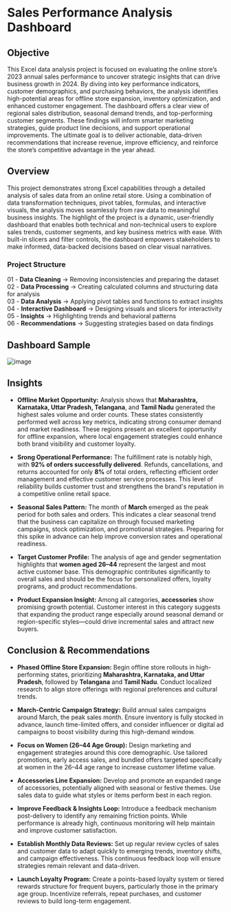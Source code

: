 # Sales Performance Analysis Dashboard

## Objective

This Excel data analysis project is focused on evaluating the online store’s 2023 annual sales performance to uncover strategic insights that can drive business growth in 2024. By diving into key performance indicators, customer demographics, and purchasing behaviors, the analysis identifies high-potential areas for offline store expansion, inventory optimization, and enhanced customer engagement. The dashboard offers a clear view of regional sales distribution, seasonal demand trends, and top-performing customer segments. These findings will inform smarter marketing strategies, guide product line decisions, and support operational improvements. The ultimate goal is to deliver actionable, data-driven recommendations that increase revenue, improve efficiency, and reinforce the store’s competitive advantage in the year ahead.

## Overview

This project demonstrates strong Excel capabilities through a detailed analysis of sales data from an online retail store. Using a combination of data transformation techniques, pivot tables, formulas, and interactive visuals, the analysis moves seamlessly from raw data to meaningful business insights. The highlight of the project is a dynamic, user-friendly dashboard that enables both technical and non-technical users to explore sales trends, customer segments, and key business metrics with ease. With built-in slicers and filter controls, the dashboard empowers stakeholders to make informed, data-backed decisions based on clear visual narratives.

### Project Structure
01 - **Data Cleaning**         → Removing inconsistencies and preparing the dataset  
02 - **Data Processing**       → Creating calculated columns and structuring data for analysis  
03 - **Data Analysis**         → Applying pivot tables and functions to extract insights  
04 - **Interactive Dashboard** → Designing visuals and slicers for interactivity  
05 - **Insights**              → Highlighting trends and behavioral patterns  
06 - **Recommendations**       → Suggesting strategies based on data findings


## Dashboard Sample
![image](https://github.com/user-attachments/assets/beb35898-308e-46aa-bb58-96d871be123b)



## Insights

- **Offline Market Opportunity:** Analysis shows that **Maharashtra, Karnataka, Uttar Pradesh, Telangana**, and **Tamil Nadu** generated the highest sales volume and order counts. These states consistently performed well across key metrics, indicating strong consumer demand and market readiness. These regions present an excellent opportunity for offline expansion, where local engagement strategies could enhance both brand visibility and customer loyalty.

- **Srong Operational Performance:** The fulfillment rate is notably high, with **92% of orders successfully delivered**. Refunds, cancellations, and returns accounted for only **8%** of total orders, reflecting efficient order management and effective customer service processes. This level of reliability builds customer trust and strengthens the brand's reputation in a competitive online retail space.

 - **Seasonal Sales Pattern:** The month of **March** emerged as the peak period for both sales and orders. This indicates a clear seasonal trend that the business can capitalize on through focused marketing campaigns, stock optimization, and promotional strategies. Preparing for this spike in advance can help improve conversion rates and operational readiness.

- **Target Customer Profile:** The analysis of age and gender segmentation highlights that **women aged 26–44** represent the largest and most active customer base. This demographic contributes significantly to overall sales and should be the focus for personalized offers, loyalty programs, and product recommendations.

- **Product Expansion Insight:** Among all categories, **accessories** show promising growth potential. Customer interest in this category suggests that expanding the product range especially around seasonal demand or region-specific styles—could drive incremental sales and attract new buyers.

## Conclusion & Recommendations

- **Phased Offline Store Expansion:**  Begin offline store rollouts in high-performing states, prioritizing **Maharashtra, Karnataka, and Uttar Pradesh**, followed by **Telangana** and **Tamil Nadu**. Conduct localized research to align store offerings with regional preferences and cultural trends.

- **March-Centric Campaign Strategy:**  Build annual sales campaigns around March, the peak sales month. Ensure inventory is fully stocked in advance, launch time-limited offers, and consider influencer or digital ad campaigns to boost visibility during this high-demand window.

- **Focus on Women (26–44 Age Group):**  Design marketing and engagement strategies around this core demographic. Use tailored promotions, early access sales, and bundled offers targeted specifically at women in the 26–44 age range to increase customer lifetime value.

- **Accessories Line Expansion:**  Develop and promote an expanded range of accessories, potentially aligned with seasonal or festive themes. Use sales data to guide what styles or items perform best in each region.

- **Improve Feedback & Insights Loop:**  Introduce a feedback mechanism post-delivery to identify any remaining friction points. While performance is already high, continuous monitoring will help maintain and improve customer satisfaction.

- **Establish Monthly Data Reviews:**  Set up regular review cycles of sales and customer data to adapt quickly to emerging trends, inventory shifts, and campaign effectiveness. This continuous feedback loop will ensure strategies remain relevant and data-driven.

- **Launch Loyalty Program:** Create a points-based loyalty system or tiered rewards structure for frequent buyers, particularly those in the primary age group. Incentivize referrals, repeat purchases, and customer reviews to build long-term engagement.
